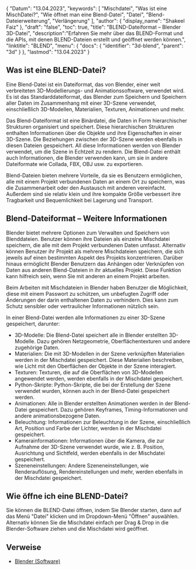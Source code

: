 {
"Datum": "13.04.2023",
  "keywords": [
"Mischdatei",
"Was ist eine MischDatei?",
"Wie öffnet man eine Blend-Datei",
"Datei",
"Blend-Dateierweiterung",
"Verlängerung"
],
  "author": {
"display_name": "Shakeel Faiz"
},
"draft": "false",
  "toc": true,
  "title": "BLEND-Dateiformat – Blender 3D-Datei",
  "description":"Erfahren Sie mehr über das BLEND-Format und die APIs, mit denen BLEND-Dateien erstellt und geöffnet werden können.",
"linktitle": "BLEND",
  "menu": {
    "docs": {
      "identifier": "3d-blend",
"parent": "3d"
}
},
"lastmod": "13.04.2023"
}

## Was ist eine BLEND-Datei?

Eine Blend-Datei ist ein Dateiformat, das von Blender, einer weit verbreiteten 3D-Modellierungs- und Animationssoftware, verwendet wird. Es ist das Standarddateiformat, das Blender zum Speichern und Speichern aller Daten im Zusammenhang mit einer 3D-Szene verwendet, einschließlich 3D-Modellen, Materialien, Texturen, Animationen und mehr.

Das Blend-Dateiformat ist eine Binärdatei, die Daten in Form hierarchischer Strukturen organisiert und speichert. Diese hierarchischen Strukturen enthalten Informationen über die Objekte und ihre Eigenschaften in einer 3D-Szene. Die Beziehungen zwischen der 3D-Szene werden ebenfalls in diesen Dateien gespeichert. All diese Informationen werden von Blender verwendet, um die Szene in Echtzeit zu rendern. Die Blend-Datei enthält auch Informationen, die Blender verwenden kann, um sie in andere Dateiformate wie Collada, FBX, OBJ usw. zu exportieren.

Blend-Dateien bieten mehrere Vorteile, da sie es Benutzern ermöglichen, alle mit einem Projekt verbundenen Daten an einem Ort zu speichern, was die Zusammenarbeit oder den Austausch mit anderen vereinfacht. Außerdem sind sie relativ klein und ihre kompakte Größe verbessert ihre Tragbarkeit und Bequemlichkeit bei Lagerung und Transport.

## Blend-Dateiformat – Weitere Informationen

Blender bietet mehrere Optionen zum Verwalten und Speichern von Blenddateien. Benutzer können ihre Dateien als einzelne Mischdatei speichern, die alle mit dem Projekt verbundenen Daten umfasst. Alternativ können Benutzer ihr Projekt als mehrere Mischdateien speichern, die sich jeweils auf einen bestimmten Aspekt des Projekts konzentrieren. Darüber hinaus ermöglicht Blender Benutzern das Anhängen oder Verknüpfen von Daten aus anderen Blend-Dateien in ihr aktuelles Projekt. Diese Funktion kann hilfreich sein, wenn Sie mit anderen an einem Projekt arbeiten.

Beim Arbeiten mit Mischdateien in Blender haben Benutzer die Möglichkeit, diese mit einem Passwort zu schützen, um unbefugten Zugriff oder Änderungen der darin enthaltenen Daten zu verhindern. Dies kann zum Schutz sensibler oder vertraulicher Informationen nützlich sein.

In einer Blend-Datei werden alle Informationen zu einer 3D-Szene gespeichert, darunter:

- 3D-Modelle: Die Blend-Datei speichert alle in Blender erstellten 3D-Modelle. Dazu gehören Netzgeometrie, Oberflächentexturen und andere zugehörige Daten.
- Materialien: Die mit 3D-Modellen in der Szene verknüpften Materialien werden in der Mischdatei gespeichert. Diese Materialien beschreiben, wie Licht mit den Oberflächen der Objekte in der Szene interagiert.
- Texturen: Texturen, die auf die Oberflächen von 3D-Modellen angewendet werden, werden ebenfalls in der Mischdatei gespeichert.
- Python-Skripte: Python-Skripte, die bei der Erstellung der Szene verwendet wurden, können auch in der Blend-Datei gespeichert werden.
- Animationen: Alle in Blender erstellten Animationen werden in der Blend-Datei gespeichert. Dazu gehören Keyframes, Timing-Informationen und andere animationsbezogene Daten.
- Beleuchtung: Informationen zur Beleuchtung in der Szene, einschließlich Art, Position und Farbe der Lichter, werden in der Mischdatei gespeichert.
- Kamerainformationen: Informationen über die Kamera, die zur Aufnahme der 3D-Szene verwendet wurde, wie z. B. Position, Ausrichtung und Sichtfeld, werden ebenfalls in der Mischdatei gespeichert.
- Szeneneinstellungen: Andere Szeneneinstellungen, wie Renderauflösung, Rendereinstellungen und mehr, werden ebenfalls in der Mischdatei gespeichert.

## Wie öffne ich eine BLEND-Datei?
Sie können die BLEND-Datei öffnen, indem Sie Blender starten, dann auf das Menü "Datei" klicken und im Dropdown-Menü "Öffnen" auswählen. Alternativ können Sie die Mischdatei einfach per Drag & Drop in die Blender-Software ziehen und die Mischdatei wird geöffnet.

## Verweise
* [Blender (Software)](https://en.wikipedia.org/wiki/Blender_(software))

